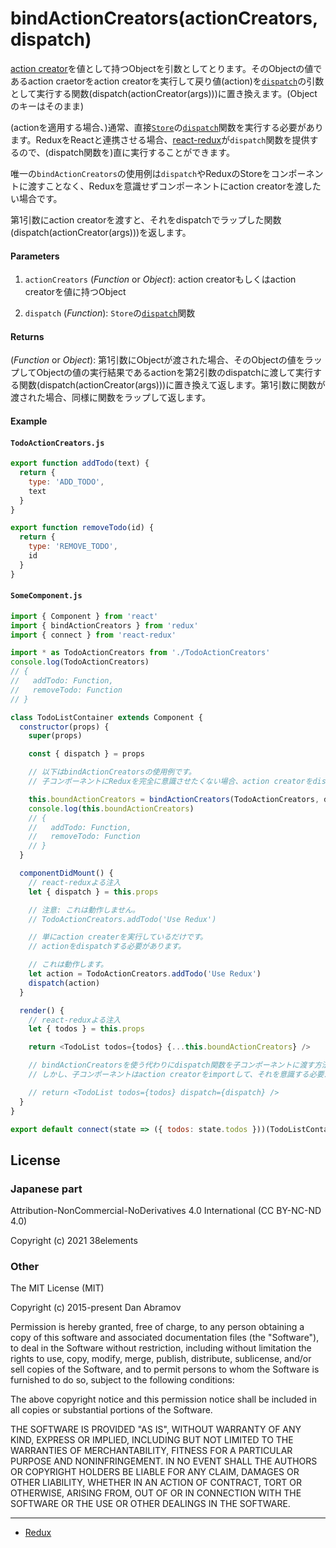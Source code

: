 # bindActionCreators(actionCreators, dispatch)

[action creator](https://japanese-document.github.io/redux/glossary.html#action-creator)を値として持つObjectを引数としてとります。そのObjectの値であるaction craetorをaction creatorを実行して戻り値(action)を[`dispatch`](https://redux.js.org/api/Store#dispatchaction)の引数として実行する関数(dispatch(actionCreator(args)))に置き換えます。(Objectのキーはそのまま)


(actionを適用する場合、)通常、直接[`Store`](https://redux.js.org/api/Store)の[`dispatch`](https://redux.js.org/api/Store#dispatchaction)関数を実行する必要があります。ReduxをReactと連携させる場合、[react-redux](https://github.com/gaearon/react-redux)が`dispatch`関数を提供するので、(dispatch関数を)直に実行することができます。

唯一の`bindActionCreators`の使用例は`dispatch`やReduxのStoreをコンポーネントに渡すことなく、Reduxを意識せずコンポーネントにaction creatorを渡したい場合です。

第1引数にaction creatorを渡すと、それをdispatchでラップした関数(dispatch(actionCreator(args)))を返します。

#### Parameters

1. `actionCreators` (_Function_ or _Object_): action creatorもしくはaction creatorを値に持つObject

2. `dispatch` (_Function_): `Store`の[`dispatch`](https://redux.js.org/api/Store#dispatchaction)関数

#### Returns

(_Function_ or _Object_): 第1引数にObjectが渡された場合、そのObjectの値をラップしてObjectの値の実行結果であるactionを第2引数のdispatchに渡して実行する関数(dispatch(actionCreator(args)))に置き換えて返します。第1引数に関数が渡された場合、同様に関数をラップして返します。


#### Example

#### `TodoActionCreators.js`

```js
export function addTodo(text) {
  return {
    type: 'ADD_TODO',
    text
  }
}

export function removeTodo(id) {
  return {
    type: 'REMOVE_TODO',
    id
  }
}
```

#### `SomeComponent.js`

```js
import { Component } from 'react'
import { bindActionCreators } from 'redux'
import { connect } from 'react-redux'

import * as TodoActionCreators from './TodoActionCreators'
console.log(TodoActionCreators)
// {
//   addTodo: Function,
//   removeTodo: Function
// }

class TodoListContainer extends Component {
  constructor(props) {
    super(props)

    const { dispatch } = props

    // 以下はbindActionCreatorsの使用例です。
    // 子コンポーネントにReduxを完全に意識させたくない場合、action creatorをdispatchにbindして子コンポーネントに渡します。

    this.boundActionCreators = bindActionCreators(TodoActionCreators, dispatch)
    console.log(this.boundActionCreators)
    // {
    //   addTodo: Function,
    //   removeTodo: Function
    // }
  }

  componentDidMount() {
    // react-reduxよる注入
    let { dispatch } = this.props

    // 注意: これは動作しません。
    // TodoActionCreators.addTodo('Use Redux')

    // 単にaction createrを実行しているだけです。
    // actionをdispatchする必要があります。

    // これは動作します。
    let action = TodoActionCreators.addTodo('Use Redux')
    dispatch(action)
  }

  render() {
    // react-reduxよる注入
    let { todos } = this.props

    return <TodoList todos={todos} {...this.boundActionCreators} />

    // bindActionCreatorsを使う代わりにdispatch関数を子コンポーネントに渡す方法があります。
    // しかし、子コンポーネントはaction creatorをimportして、それを意識する必要があります。

    // return <TodoList todos={todos} dispatch={dispatch} />
  }
}

export default connect(state => ({ todos: state.todos }))(TodoListContainer)
```

## License

### Japanese part

Attribution-NonCommercial-NoDerivatives 4.0 International (CC BY-NC-ND 4.0)

Copyright (c) 2021 38elements

### Other

The MIT License (MIT)

Copyright (c) 2015-present Dan Abramov

Permission is hereby granted, free of charge, to any person obtaining a copy of this software and associated documentation files (the "Software"), to deal in the Software without restriction, including without limitation the rights to use, copy, modify, merge, publish, distribute, sublicense, and/or sell copies of the Software, and to permit persons to whom the Software is furnished to do so, subject to the following conditions:

The above copyright notice and this permission notice shall be included in all copies or substantial portions of the Software.

THE SOFTWARE IS PROVIDED "AS IS", WITHOUT WARRANTY OF ANY KIND, EXPRESS OR IMPLIED, INCLUDING BUT NOT LIMITED TO THE WARRANTIES OF MERCHANTABILITY, FITNESS FOR A PARTICULAR PURPOSE AND NONINFRINGEMENT. IN NO EVENT SHALL THE AUTHORS OR COPYRIGHT HOLDERS BE LIABLE FOR ANY CLAIM, DAMAGES OR OTHER LIABILITY, WHETHER IN AN ACTION OF CONTRACT, TORT OR OTHERWISE, ARISING FROM, OUT OF OR IN CONNECTION WITH THE SOFTWARE OR THE USE OR OTHER DEALINGS IN THE SOFTWARE.

<hr />

* [Redux](https://japanese-document.github.io/redux/)
